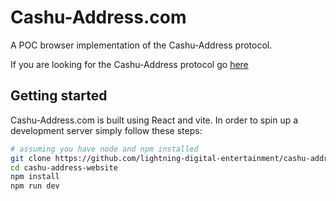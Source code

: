 # Cashu-Address.com

A POC browser implementation of the Cashu-Address protocol.

If you are looking for the Cashu-Address protocol go [here](https://github.com/lightning-digital-entertainment/cashu-address)

## Getting started

Cashu-Address.com is built using React and vite. In order to spin up a development server simply follow these steps:

```sh
# assuming you have node and npm installed
git clone https://github.com/lightning-digital-entertainment/cashu-address-website.git
cd cashu-address-website
npm install
npm run dev
```

